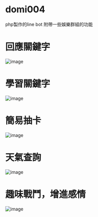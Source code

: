 # domi004
php製作的line bot 附帶一些娛樂群組的功能<br>

# 回應關鍵字
![image](https://i.imgur.com/6xtr63F.png)
<br>

# 學習關鍵字
![image](https://i.imgur.com/rZQJRwB.png)
<br>
# 簡易抽卡
![image](https://i.imgur.com/eqKbju3.png)
<br>
# 天氣查詢
![image](https://i.imgur.com/vFJM3Eu.png)

# 趣味戰鬥，增進感情
![image](https://i.imgur.com/UhUjtIb.png)